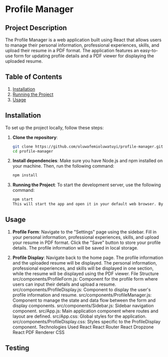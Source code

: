# Profile Manager
## Project Description

The Profile Manager is a web application built using React that allows users to manage their personal information, professional experiences, skills, and upload their resume in a PDF format. The application features an easy-to-use form for updating profile details and a PDF viewer for displaying the uploaded resume.

## Table of Contents

1. [Installation](#installation)
2. [Running the Project](#running-the-project)
3. [Usage](#usage)

## Installation

To set up the project locally, follow these steps:

1. **Clone the repository**:
   ```bash
   git clone https://github.com/oluwafemioluwatuyi/profile-manager.git
   cd profile-manager

2. **Install dependencies**:
   Make sure you have Node.js and npm installed on your machine. Then, run the following command:
   ``` bash
   npm install
3. **Running the Project**:
   To start the development server, use the following command:
    ```bash
    npm start
    This will start the app and open it in your default web browser. By default, it will be accessible at http://localhost:3000.

##  Usage

1. **Profile Form**:
    Navigate to the "Settings" page using the sidebar.
    Fill in your personal information, professional experiences, skills, and upload your resume in PDF format.
    Click the "Save" button to store your profile details. The profile information will be saved in local storage.

2. **Profile Display**:
    Navigate back to the home page.
    The profile information and the uploaded resume will be displayed. The personal information, professional experiences, and skills will be displayed in one section, 
    while the resume will be displayed using the PDF viewer.
    File Structure
    src/components/ProfileForm.js: Component for the profile form where users can input their details and upload a resume.
    src/components/ProfileDisplay.js: Component to display the user's profile information and resume.
    src/components/ProfileManager.js: Component to manage the state and data flow between the form and display components.
    src/components/Sidebar.js: Sidebar navigation component.
    src/App.js: Main application component where routes and layout are defined.
    src/App.css: Global styles for the application.
    src/components/ProfileDisplay.css: Styles specific to the ProfileDisplay component.
    Technologies Used
    React
    React Router
    React Dropzone
    React PDF Renderer
    CSS

## Testing
    